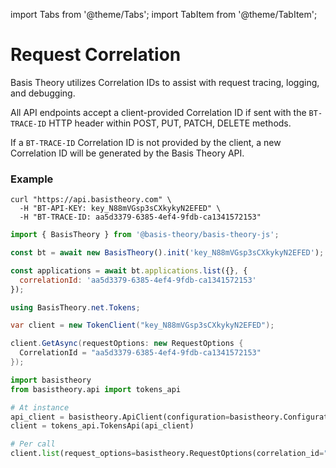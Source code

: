 import Tabs from '@theme/Tabs';
import TabItem from '@theme/TabItem';

# Request Correlation

Basis Theory utilizes Correlation IDs to assist with request tracing, logging, and debugging.

All API endpoints accept a client-provided Correlation ID if sent with the `BT-TRACE-ID` HTTP header within POST, PUT, PATCH, DELETE methods.

If a `BT-TRACE-ID` Correlation ID is not provided by the client, a new Correlation ID will be generated by the Basis Theory API.

### Example

<Tabs groupId="languages">
  <TabItem value="shell" label="cURL">

```shell
curl "https://api.basistheory.com" \
  -H "BT-API-KEY: key_N88mVGsp3sCXkykyN2EFED" \
  -H "BT-TRACE-ID: aa5d3379-6385-4ef4-9fdb-ca1341572153"
```

  </TabItem>
  <TabItem value="javascript" label="JavaScript">

```javascript
import { BasisTheory } from '@basis-theory/basis-theory-js';

const bt = await new BasisTheory().init('key_N88mVGsp3sCXkykyN2EFED');

const applications = await bt.applications.list({}, {
  correlationId: 'aa5d3379-6385-4ef4-9fdb-ca1341572153'
});
```

  </TabItem>
  <TabItem value="csharp" label="C#">

```csharp
using BasisTheory.net.Tokens;

var client = new TokenClient("key_N88mVGsp3sCXkykyN2EFED");

client.GetAsync(requestOptions: new RequestOptions {
  CorrelationId = "aa5d3379-6385-4ef4-9fdb-ca1341572153"
});
```

  </TabItem>
  <TabItem value="python" label="Python">

```python
import basistheory
from basistheory.api import tokens_api

# At instance
api_client = basistheory.ApiClient(configuration=basistheory.Configuration(api_key="key_N88mVGsp3sCXkykyN2EFED"))
client = tokens_api.TokensApi(api_client)

# Per call
client.list(request_options=basistheory.RequestOptions(correlation_id="aa5d3379-6385-4ef4-9fdb-ca1341572153"))
```

  </TabItem>
  <TabItem value="go" label="Go">

```go
```

  </TabItem>
</Tabs>
